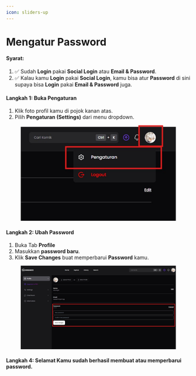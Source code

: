 ```yaml
---
icon: sliders-up
---
```


# Mengatur Password

#### Syarat:

1. ✅ Sudah **Login** pakai **Social Login** atau **Email & Password**.&#x20;
2. ✅ Kalau kamu **Login** pakai **Social Login**, kamu bisa atur **Password** di sini supaya bisa **Login** pakai **Email & Password** juga.

#### Langkah 1: Buka Pengaturan

1. Klik foto profil kamu di pojok kanan atas.
2. Pilih **Pengaturan (Settings)** dari menu dropdown.

<figure><img src=".gitbook/assets/03-set-password-1.jpg" alt=""><figcaption></figcaption></figure>

#### Langkah 2: Ubah Password

1. Buka Tab **Profile**
2. Masukkan **password baru**.
3. Klik **Save Changes** buat memperbarui **Password** kamu.

<figure><img src=".gitbook/assets/03-set-password-2.jpg" alt=""><figcaption></figcaption></figure>

#### Langkah 4: Selamat Kamu sudah berhasil membuat atau memperbarui password.
